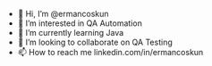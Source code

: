 - 👋 Hi, I’m @ermancoskun
- 👀 I’m interested in QA Automation
- 🌱 I’m currently learning Java
- 💞️ I’m looking to collaborate on QA Testing
- 📫 How to reach me linkedin.com/in/ermancoskun

<!---
ermancoskun/ermancoskun is a ✨ special ✨ repository because its `README.md` (this file) appears on your GitHub profile.
You can click the Preview link to take a look at your changes.
--->
